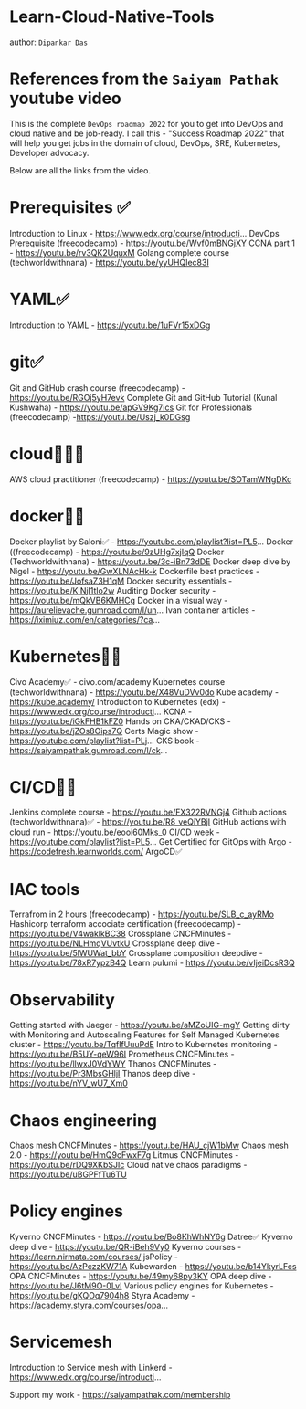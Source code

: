 # Learn-Cloud-Native-Tools

author: `Dipankar Das`

# References from the `Saiyam Pathak` youtube video

This is the complete `DevOps roadmap 2022` for you to get into DevOps and cloud native and be job-ready. I call this - "Success Roadmap 2022" that will help you get jobs in the domain of cloud, DevOps, SRE, Kubernetes, Developer advocacy. 

Below are all the links from the video. 

# Prerequisites ✅
Introduction to Linux - https://www.edx.org/course/introducti...
DevOps Prerequisite (freecodecamp) - https://youtu.be/Wvf0mBNGjXY
CCNA part 1 - https://youtu.be/rv3QK2UquxM
Golang complete course (techworldwithnana) - https://youtu.be/yyUHQIec83I

# YAML✅
Introduction to YAML - https://youtu.be/1uFVr15xDGg

# git✅
Git and GitHub crash course  (freecodecamp) - https://youtu.be/RGOj5yH7evk
Complete Git and GitHub Tutorial (Kunal Kushwaha) - https://youtu.be/apGV9Kg7ics
Git for Professionals (freecodecamp)  -https://youtu.be/Uszj_k0DGsg

# cloud🏃🏼‍♂️
AWS cloud practitioner (freecodecamp) - https://youtu.be/SOTamWNgDKc

# docker👍🏼
Docker playlist by Saloni✅ - https://youtube.com/playlist?list=PL5...
Docker ((freecodecamp)  - https://youtu.be/9zUHg7xjIqQ
Docker (Techworldwithnana) - https://youtu.be/3c-iBn73dDE
Docker deep dive by Nigel - https://youtu.be/GwXLNAcHk-k
Dockerfile best practices - https://youtu.be/JofsaZ3H1qM
Docker security essentials - https://youtu.be/KINjI1tlo2w
Auditing Docker security - https://youtu.be/mQkVB6KMHCg
Docker in a visual way - https://aurelievache.gumroad.com/l/un...
Ivan container articles - https://iximiuz.com/en/categories/?ca...

# Kubernetes👍🏼
Civo Academy✅ - civo.com/academy
Kubernetes course (techworldwithnana) - https://youtu.be/X48VuDVv0do
Kube academy - https://kube.academy/
Introduction to Kubernetes (edx) - https://www.edx.org/course/introducti...
KCNA - https://youtu.be/iGkFHB1kFZ0
Hands on CKA/CKAD/CKS - https://youtu.be/jZOs8Oips7Q
Certs Magic show - https://youtube.com/playlist?list=PLj...
CKS book - https://saiyampathak.gumroad.com/l/ck...

# CI/CD👍🏼
Jenkins complete course - https://youtu.be/FX322RVNGj4
Github actions (techworldwithnana)✅ - https://youtu.be/R8_veQiYBjI
GitHub actions with cloud run - https://youtu.be/eooi60Mks_0
CI/CD week - https://youtube.com/playlist?list=PL5...
Get Certified for GitOps with Argo - https://codefresh.learnworlds.com/
ArgoCD✅

# IAC tools
Terrafrom in 2 hours (freecodecamp) - https://youtu.be/SLB_c_ayRMo
Hashicorp terraform accociate certification (freecodecamp) - https://youtu.be/V4waklkBC38
Crossplane CNCFMinutes - https://youtu.be/NLHmqVUvtkU
Crossplane deep dive - https://youtu.be/5lWUWat_bbY
Crossplane composition deepdive - https://youtu.be/78xR7ypzB4Q
Learn pulumi - https://youtu.be/vIjeiDcsR3Q

# Observability
Getting started with Jaeger - https://youtu.be/aMZoUIG-mgY
Getting dirty with Monitoring and Autoscaling Features for Self Managed Kubernetes cluster - https://youtu.be/TqfIfUuuPdE
Intro to Kubernetes monitoring - https://youtu.be/B5UY-qeW96I
Prometheus CNCFMinutes - https://youtu.be/llwxJ0VdYWY
Thanos CNCFMinutes - https://youtu.be/Pr3MbsGHljI
Thanos deep dive - https://youtu.be/nYV_wU7_Xm0

# Chaos engineering
Chaos mesh CNCFMinutes - https://youtu.be/HAU_cjW1bMw
Chaos mesh 2.0 - https://youtu.be/HmQ9cFwxF7g
Litmus CNCFMinutes - https://youtu.be/rDQ9XKbSJIc
Cloud native chaos paradigms - https://youtu.be/uBGPFfTu6TU

# Policy engines
Kyverno CNCFMinutes - https://youtu.be/Bo8KhWhNY6g
Datree✅
Kyverno deep dive - https://youtu.be/QR-iBeh9Vy0
Kyverno courses - https://learn.nirmata.com/courses/
jsPolicy - https://youtu.be/AzPczzKW71A
Kubewarden - https://youtu.be/b14YkyrLFcs
OPA CNCFMinutes - https://youtu.be/49my68py3KY
OPA deep dive - https://youtu.be/J6tM9O-0LvI
Various policy engines for Kubernetes - https://youtu.be/gKQOq7904h8
Styra Academy - https://academy.styra.com/courses/opa...

# Servicemesh
Introduction to Service mesh with Linkerd  - https://www.edx.org/course/introducti...

Support my work - https://saiyampathak.com/membership
